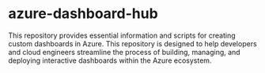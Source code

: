 # azure-dashboard-hub
This repository provides essential information and scripts for creating custom dashboards in Azure. This repository is designed to help developers and cloud engineers streamline the process of building, managing, and deploying interactive dashboards within the Azure ecosystem.

